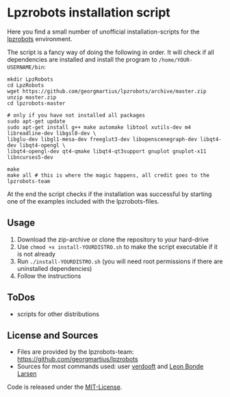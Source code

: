 # Lpzrobots installation script

Here you find a small number of unofficial installation-scripts for the [lpzrobots](http://robot.informatik.uni-leipzig.de/software/) environment.

The script is a fancy way of doing the following in order. It will check if all dependencies are installed and install the program to `/home/YOUR-USERNAME/bin`:

	mkdir LpzRobots
	cd LpzRobots
	wget https://github.com/georgmartius/lpzrobots/archive/master.zip
	unzip master.zip
	cd lpzrobots-master
	
	# only if you have not installed all packages
	sudo apt-get update
	sudo apt-get install g++ make automake libtool xutils-dev m4 libreadline-dev libgsl0-dev \
	libglu-dev libgl1-mesa-dev freeglut3-dev libopenscenegraph-dev libqt4-dev libqt4-opengl \
	libqt4-opengl-dev qt4-qmake libqt4-qt3support gnuplot gnuplot-x11 libncurses5-dev
	
	make
	make all # this is where the magic happens, all credit goes to the lpzrobots-team

At the end the script checks if the installation was successful by starting one of the examples included with the lpzrobots-files.

## Usage

1. Download the zip-archive or clone the repository to your hard-drive
2. Use `chmod +x install-YOURDISTRO.sh` to make the script executable if it is not already
3. Run `./install-YOURDISTRO.sh` (you will need root permissions if there are uninstalled dependencies)
4. Follow the instructions

## ToDos

* scripts for other distributions

## License and Sources

* Files are provided by the lpzrobots-team: https://github.com/georgmartius/lpzrobots
* Sources for most commands used: user [verdooft](https://forum.ubuntuusers.de/topic/e-paket-guilogger-kann-nicht-gefunden-werden/) and [Leon Bonde Larsen](http://manoonpong.com/MOROCO/lpz_guide.txt)

Code is released under the [MIT-License](https://github.com/Larsg7/lpzrobots-install/blob/master/LICENSE.md).

